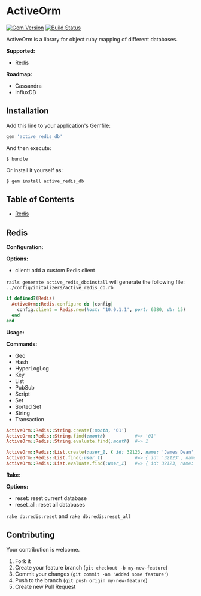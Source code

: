 # ActiveOrm

[![Gem Version](https://badge.fury.io/rb/active_redis_db.svg)](http://badge.fury.io/rb/active_redis_db)
[![Build Status](https://travis-ci.org/drexed/active_redis_db.svg?branch=master)](https://travis-ci.org/drexed/active_redis_db)

ActiveOrm is a library for object ruby mapping of different databases.

**Supported:**
  * Redis

**Roadmap:**
 * Cassandra
 * InfluxDB

## Installation

Add this line to your application's Gemfile:

```ruby
gem 'active_redis_db'
```

And then execute:

    $ bundle

Or install it yourself as:

    $ gem install active_redis_db

## Table of Contents

* [Redis](#redis)

## Redis

**Configuration:**

**Options:**
 * client: add a custom Redis client

`rails generate active_redis_db:install` will generate the following file:
`../config/initalizers/active_redis_db.rb`

```ruby
if defined?(Redis)
  ActiveOrm::Redis.configure do |config|
    config.client = Redis.new(host: '10.0.1.1', port: 6380, db: 15)
  end
end
```

**Usage:**

**Commands:**
 * Geo
 * Hash
 * HyperLogLog
 * Key
 * List
 * PubSub
 * Script
 * Set
 * Sorted Set
 * String
 * Transaction

```ruby
ActiveOrm::Redis::String.create(:month, '01')
ActiveOrm::Redis::String.find(:month)           #=> '01'
ActiveOrm::Redis::String.evaluate.find(:month)  #=> 1

ActiveOrm::Redis::List.create(:user_1, { id: 32123, name: 'James Dean', username: 'alpha123' })
ActiveOrm::Redis::List.find(:user_1)            #=> { id: '32123', name: 'James Dean', username: 'alpha123' }
ActiveOrm::Redis::List.evaluate.find(:user_1)   #=> { id: 32123, name: 'James Dean', username: 'alpha123' }
```

**Rake:**

**Options:**
 * reset: reset current database
 * reset_all: reset all databases

`rake db:redis:reset` and `rake db:redis:reset_all`

## Contributing

Your contribution is welcome.

1. Fork it
2. Create your feature branch (`git checkout -b my-new-feature`)
3. Commit your changes (`git commit -am 'Added some feature'`)
4. Push to the branch (`git push origin my-new-feature`)
5. Create new Pull Request
